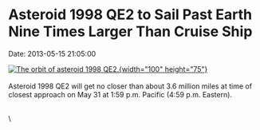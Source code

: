 Asteroid 1998 QE2 to Sail Past Earth Nine Times Larger Than Cruise Ship
=======================================================================

Date: 2013-05-15 21:05:00

[![The orbit of asteroid 1998
QE2.](http://www.jpl.nasa.gov/images/asteroid/20130515/asteroid20130514-th.jpg){width="100"
height="75"}](http://www.jpl.nasa.gov/news/news.cfm?release=2013-163&rn=news.xml&rst=3790)\
\
Asteroid 1998 QE2 will get no closer than about 3.6 million miles at
time of closest approach on May 31 at 1:59 p.m. Pacific (4:59 p.m.
Eastern).

\
\
